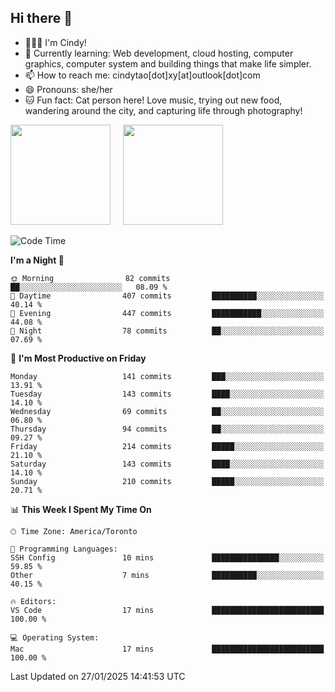 ## Hi there 👋

<!--
**xinyue296/xinyue296** is a ✨ _special_ ✨ repository because its `README.md` (this file) appears on your GitHub profile.

Here are some ideas to get you started:

- 🔭 I’m currently working on ...
- 🌱 I’m currently learning ...
- 👯 I’m looking to collaborate on ...
- 🤔 I’m looking for help with ...
- 💬 Ask me about ...
- 📫 How to reach me: ...
- 😄 Pronouns: ...
- ⚡ Fun fact: ...
-->
- 👩🏻‍💻 I'm Cindy!
- 🌱 Currently learning: Web development, cloud hosting, computer graphics, computer system and building things that make life simpler.
- 📫 How to reach me: cindytao[dot]xy[at]outlook[dot]com
- 😄 Pronouns: she/her
- 🐱 Fun fact: Cat person here! Love music, trying out new food, wandering around the city, and capturing life through photography!

<!--Github Status: start-->
<div align="left">
  <img height="160em" src="https://github-readme-stats-topaz-two-25.vercel.app/api?username=xinyue296&theme=react&show_icons=true&count_private=true&include_orgs=true&hide=contribs,issues" />
    &nbsp;&nbsp;&nbsp;
  <img height="160em" src="https://github-readme-stats-cindy-taos-projects.vercel.app/api/top-langs/?username=xinyue296&theme=react&count_private=true&include_orgs=true&layout=compact" />
</div>
<!-- Github Status: end-->

<!--START_SECTION:waka-->
![Code Time](http://img.shields.io/badge/Code%20Time-198%20hrs%2053%20mins-blue)

**I'm a Night 🦉** 

```text
🌞 Morning                82 commits          ██░░░░░░░░░░░░░░░░░░░░░░░   08.09 % 
🌆 Daytime                407 commits         ██████████░░░░░░░░░░░░░░░   40.14 % 
🌃 Evening                447 commits         ███████████░░░░░░░░░░░░░░   44.08 % 
🌙 Night                  78 commits          ██░░░░░░░░░░░░░░░░░░░░░░░   07.69 % 
```
📅 **I'm Most Productive on Friday** 

```text
Monday                   141 commits         ███░░░░░░░░░░░░░░░░░░░░░░   13.91 % 
Tuesday                  143 commits         ████░░░░░░░░░░░░░░░░░░░░░   14.10 % 
Wednesday                69 commits          ██░░░░░░░░░░░░░░░░░░░░░░░   06.80 % 
Thursday                 94 commits          ██░░░░░░░░░░░░░░░░░░░░░░░   09.27 % 
Friday                   214 commits         █████░░░░░░░░░░░░░░░░░░░░   21.10 % 
Saturday                 143 commits         ████░░░░░░░░░░░░░░░░░░░░░   14.10 % 
Sunday                   210 commits         █████░░░░░░░░░░░░░░░░░░░░   20.71 % 
```


📊 **This Week I Spent My Time On** 

```text
🕑︎ Time Zone: America/Toronto

💬 Programming Languages: 
SSH Config               10 mins             ███████████████░░░░░░░░░░   59.85 % 
Other                    7 mins              ██████████░░░░░░░░░░░░░░░   40.15 % 

🔥 Editors: 
VS Code                  17 mins             █████████████████████████   100.00 % 

💻 Operating System: 
Mac                      17 mins             █████████████████████████   100.00 % 
```


 Last Updated on 27/01/2025 14:41:53 UTC
<!--END_SECTION:waka-->
